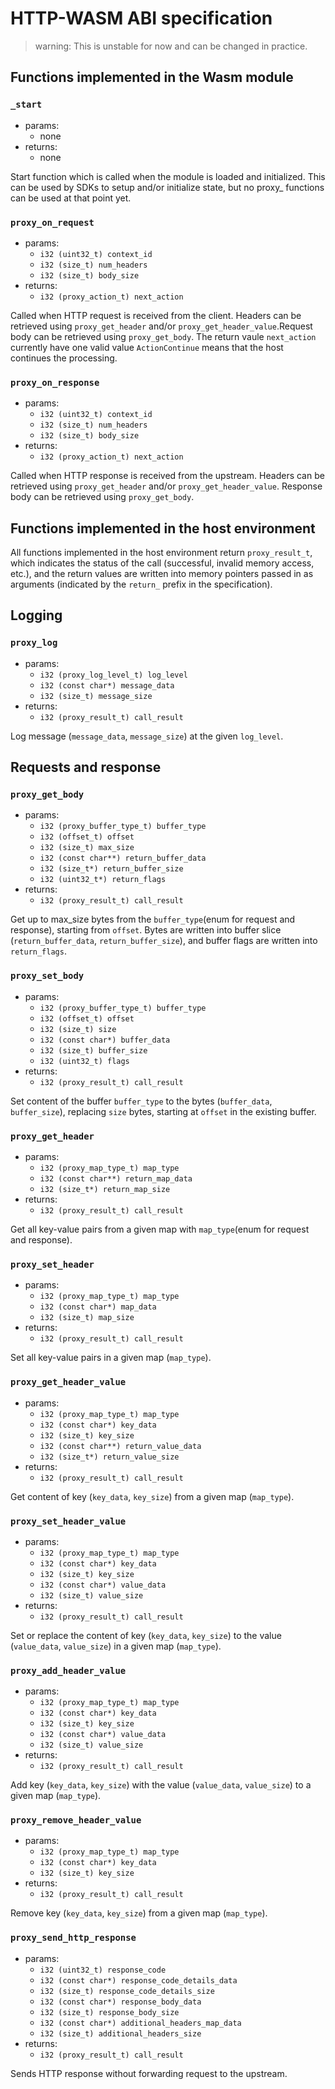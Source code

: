 # HTTP-WASM ABI specification

> warning: This is unstable for now and can be changed in practice.

## Functions implemented in the Wasm module

### `_start`

- params:
  - none
- returns:
  - none

Start function which is called when the module is loaded and initialized. This can be used by SDKs to setup and/or initialize state, but no proxy_ functions can be used at that point yet.

### `proxy_on_request`

- params:
  - `i32 (uint32_t) context_id`
  - `i32 (size_t) num_headers`
  - `i32 (size_t) body_size`
- returns:
  - `i32 (proxy_action_t) next_action`

Called when HTTP request is received from the client. Headers can be retrieved using `proxy_get_header` and/or `proxy_get_header_value`.Request body can be retrieved using `proxy_get_body`. The return vaule `next_action` currently have one valid value `ActionContinue` means that the host continues the processing.

### `proxy_on_response`

- params:
  - `i32 (uint32_t) context_id`
  - `i32 (size_t) num_headers`
  - `i32 (size_t) body_size`
- returns:
  - `i32 (proxy_action_t) next_action`

Called when HTTP response is received from the upstream. Headers can be retrieved using `proxy_get_header` and/or `proxy_get_header_value`. Response body can be retrieved using `proxy_get_body`.



## Functions implemented in the host environment

All functions implemented in the host environment return `proxy_result_t`, which indicates the status of the call (successful, invalid memory access, etc.), and the return values are written into memory pointers passed in as arguments (indicated by the `return_` prefix in the specification).

## Logging

### `proxy_log`

- params:
  - `i32 (proxy_log_level_t) log_level`
  - `i32 (const char*) message_data`
  - `i32 (size_t) message_size`
- returns:
  - `i32 (proxy_result_t) call_result`

Log message (`message_data`, `message_size`) at the given `log_level`.

## Requests and response

### `proxy_get_body`

- params:
  - `i32 (proxy_buffer_type_t) buffer_type`
  - `i32 (offset_t) offset`
  - `i32 (size_t) max_size`
  - `i32 (const char**) return_buffer_data`
  - `i32 (size_t*) return_buffer_size`
  - `i32 (uint32_t*) return_flags`
- returns:
  - `i32 (proxy_result_t) call_result`

Get up to max_size bytes from the `buffer_type`(enum for request and response), starting from `offset`. Bytes are written into buffer slice (`return_buffer_data`, `return_buffer_size`), and buffer flags are written into `return_flags`.

### `proxy_set_body`

- params:
  - `i32 (proxy_buffer_type_t) buffer_type`
  - `i32 (offset_t) offset`
  - `i32 (size_t) size`
  - `i32 (const char*) buffer_data`
  - `i32 (size_t) buffer_size`
  - `i32 (uint32_t) flags`
- returns:
  - `i32 (proxy_result_t) call_result`

Set content of the buffer `buffer_type` to the bytes (`buffer_data`, `buffer_size`), replacing `size` bytes, starting at `offset` in the existing buffer.

### `proxy_get_header`

- params:
  - `i32 (proxy_map_type_t) map_type`
  - `i32 (const char**) return_map_data`
  - `i32 (size_t*) return_map_size`
- returns:
  - `i32 (proxy_result_t) call_result`

Get all key-value pairs from a given map with `map_type`(enum for request and response).

### `proxy_set_header`

- params:
  - `i32 (proxy_map_type_t) map_type`
  - `i32 (const char*) map_data`
  - `i32 (size_t) map_size`
- returns:
  - `i32 (proxy_result_t) call_result`

Set all key-value pairs in a given map (`map_type`).

### `proxy_get_header_value`

- params:
  - `i32 (proxy_map_type_t) map_type`
  - `i32 (const char*) key_data`
  - `i32 (size_t) key_size`
  - `i32 (const char**) return_value_data`
  - `i32 (size_t*) return_value_size`
- returns:
  - `i32 (proxy_result_t) call_result`

Get content of key (`key_data`, `key_size`) from a given map (`map_type`).

### `proxy_set_header_value`

- params:
  - `i32 (proxy_map_type_t) map_type`
  - `i32 (const char*) key_data`
  - `i32 (size_t) key_size`
  - `i32 (const char*) value_data`
  - `i32 (size_t) value_size`
- returns:
  - `i32 (proxy_result_t) call_result`

Set or replace the content of key (`key_data`, `key_size`) to the value (`value_data`, `value_size`) in a given map (`map_type`).

### `proxy_add_header_value`

- params:
  - `i32 (proxy_map_type_t) map_type`
  - `i32 (const char*) key_data`
  - `i32 (size_t) key_size`
  - `i32 (const char*) value_data`
  - `i32 (size_t) value_size`
- returns:
  - `i32 (proxy_result_t) call_result`

Add key (`key_data`, `key_size`) with the value (`value_data`, `value_size`) to a given map (`map_type`).

### `proxy_remove_header_value`

- params:
  - `i32 (proxy_map_type_t) map_type`
  - `i32 (const char*) key_data`
  - `i32 (size_t) key_size`
- returns:
  - `i32 (proxy_result_t) call_result`

Remove key (`key_data`, `key_size`) from a given map (`map_type`).

### `proxy_send_http_response`

- params:
  - `i32 (uint32_t) response_code`
  - `i32 (const char*) response_code_details_data`
  - `i32 (size_t) response_code_details_size`
  - `i32 (const char*) response_body_data`
  - `i32 (size_t) response_body_size`
  - `i32 (const char*) additional_headers_map_data`
  - `i32 (size_t) additional_headers_size`
- returns:
  - `i32 (proxy_result_t) call_result`

Sends HTTP response without forwarding request to the upstream.